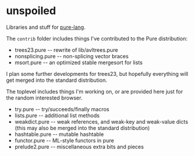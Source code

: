 unspoiled
=========

Libraries and stuff for [pure-lang](http://code.google.com/p/pure-lang/).

The `contrib` folder includes things I've contributed to the Pure distribution:

 *   trees23.pure -- rewrite of lib/avltrees.pure
 *   nonsplicing.pure -- non-splicing vector braces
 *   msort.pure -- an optimized stable mergesort for lists

I plan some further developments for trees23, but hopefully everything will get merged into the standard distribution.

The toplevel includes things I'm working on, or are provided here just for the random interested browser.

 *   try.pure -- try/succeeds/finally macros
 *   lists.pure -- additional list methods
 *   weakdict.pure -- weak references, and weak-key and weak-value dicts (this may also be merged into the standard distribution)
 *   hashtable.pure -- mutable hashtable
 *   functor.pure -- ML-style functors in pure
 *   prelude2.pure -- miscellaneous extra bits and pieces

